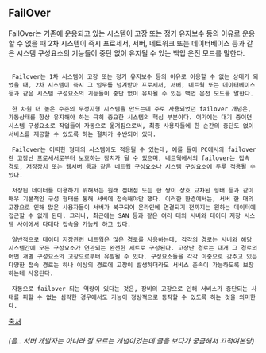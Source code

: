 ## FailOver

 FailOver는 기존에 운용되고 있는 시스템이 고장 또는 정기 유지보수 등의 이유로 운용할 수 없을 때 2차 시스템이 즉시 프로세서, 서버, 네트워크 또는 데이터베이스 등과 같은 시스템 구성요소의 기능들이 중단 없이 유지될 수 있는 백업 운전 모드를 말한다.
 
```

 Failover는 1차 시스템이 고장 또는 정기 유지보수 등의 이유로 이용할 수 없는 상태가 되었을 때, 2차 시스템이 즉시 그 임무를 넘겨받아 프로세서, 서버, 네트웍 또는 데이터베이스 등과 같은 시스템 구성요소의 기능들이 중단 없이 유지될 수 있는 백업 운전 모드를 말한다.

 한 차원 더 높은 수준의 무정지형 시스템을 만드는데 주로 사용되었던 failover 개념은, 가동상태를 항상 유지해야 하는 극히 중요한 시스템의 핵심 부분이다. 여기에는 대기 중이던 시스템 구성요소로 작업들이 자동으로 옮겨짐으로써, 최종 사용자들에 한 순간의 중단도 없이 서비스를 제공할 수 있도록 하는 절차가 수반되어 있다. 

 Failover는 어떠한 형태의 시스템에도 적용될 수 있는데, 예를 들어 PC에서의 failover란 고장난 프로세서로부터 보호하는 장치가 될 수 있으며, 네트웍에서의 failover는 접속 경로, 저장장치 또는 웹서버 등과 같은 네트웍 구성요소나 시스템 구성요소에 두루 적용될 수 있다.

 저장된 데이터를 이용하기 위해서는 원래 점대점 또는 한 쌍이 상호 교차된 형태 등과 같이 매우 기본적인 구성 형태를 통해 서버에 접속해야만 했다. 이러한 환경에서는, 서버 한 대의 고장으로 인해 많은 사용자들이 서버가 복구되어 온라인에 연결되기 전까지는 원하는 데이터에 접근할 수 없게 된다. 그러나, 최근에는 SAN 등과 같은 여러 대의 서버와 데이터 저장 시스템 사이에서 다대다 접속을 가능케 하고 있다.

 일반적으로 데이터 저장관련 네트웍은 많은 경로를 사용하는데, 각각의 경로는 서버와 해당 시스템간에 모든 구성요소가 연관되는 완전한 세트로 구성된다. 고장난 경로는 대개 그 경로의 어떤 개별 구성요소의 고장으로부터 유발될 수 있다. 구성요소들을 각각 이중으로 갖추고 있는 다양한 접속 경로는 하나 이상의 경로에 고장이 발생하더라도 서비스 존속이 가능하도록 보장하는데 사용된다.
 
 자동으로 failover 되는 역량이 있다는 것은, 장비의 고장으로 인해 서비스가 중단되는 사태를 피할 수 없는 심각한 경우에서도 기능이 정상적으로 동작할 수 있도록 하는 것을 의미한다.

```
[출처](http://www.terms.co.kr/failover.htm)
###### (음.. 서버 개발자는 아니라 잘 모르는 개념이었는데 글을 보다가 궁금해서 끄적여본당)

